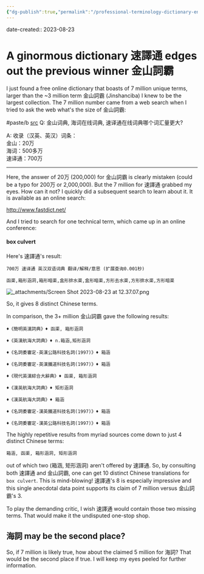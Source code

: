 ```yaml
---
{"dg-publish":true,"permalink":"/professional-terminology-dictionary-english-to-chinese-largest-so-far/","noteIcon":"2","created":"","updated":""}
---
```


date-created:: 2023-08-23
# A ginormous dictionary 速譯通 edges out the previous winner 金山詞霸

I just found a free online dictionary that boasts of 7 million unique terms, larger than the ~3 million term 金山詞霸 (Jinshanciba) I knew to be the largest collection. The 7 million number came from a web search when I tried to ask the web what's the size of 金山詞霸:

#paste/b
[src](https://zhidao.baidu.com/question/165490286)
Q: 金山词典, 海词在线词典, 速译通在线词典哪个词汇量更大?

A: 收录（汉英、英汉）词条：  
金山：20万    
海词：500多万    
速译通：700万

---

Here, the answer of 20万 (200,000) for 金山詞霸 is clearly mistaken (could be a typo for 200万 or 2,000,000). But the 7 million for 速譯通 grabbed my eyes. How can it not? I quickly did a subsequent search to learn about it. It is available as an online search:

http://www.fastdict.net/

And I tried to search for one technical term, which came up in an online conference:
#### box culvert

Here's 速譯通's result:
```
700万 速译通 英汉双语词典 翻译/解释/意思 (扩展查询0.001秒)  
  
函渠,箱形涵洞,箱形暗渠,盒形排水渠,盒形暗渠,方形去水渠,方形排水渠,方形暗渠
```
![_attachments/Screen Shot 2023-08-23 at 12.37.07.png](/img/user/_attachments/Screen%20Shot%202023-08-23%20at%2012.37.07.png)

So, it gives 8 distinct Chinese terms.

In comparison, the 3+ million 金山詞霸 gave the following results:
```
♦《簡明英漢詞典》♦ 函渠, 箱形涵洞  
  
♦《英漢航海大詞典》♦ n.箱涵,矩形涵洞  
  
♦《名詞委審定-英漢公路科技名詞(1997)》♦ 箱涵  
  
♦《名詞委審定-英漢鐵道科技名詞(1997)》♦ 箱涵

♦《現代英漢綜合大辭典》♦ 函渠, 箱形涵洞

♦《漢英航海大詞典》♦ 矩形涵洞

♦《漢英航海大詞典》♦ 箱涵    
 
♦《名詞委審定-漢英鐵道科技名詞(1997)》♦ 箱涵 
  
♦《名詞委審定-漢英公路科技名詞(1997)》♦ 箱涵
```
The highly repetitive results from myriad sources come down to just 4 distinct Chinese terms:
```
箱涵, 函渠, 箱形涵洞, 矩形涵洞
```
out of which two (箱涵, 矩形涵洞) aren't offered by 速譯通. So, by consulting both 速譯通 and 金山詞霸, one can get 10 distinct Chinese translations for `box culvert`. This is mind-blowing! 速譯通's 8 is especially impressive and this single anecdotal data point supports its claim of 7 million versus 金山詞霸's 3.

To play the demanding critic, I wish 速譯通 would contain those two missing terms. That would make it the undisputed one-stop shop.
## 海詞 may be the second place?

So, if 7 million is likely true, how about the claimed 5 million for 海詞? That would be the second place if true. I will keep my eyes peeled for further information.